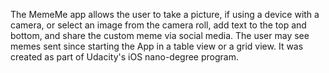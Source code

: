 The MemeMe app allows the user to take a picture, if using a device with a camera, or select an image from the camera roll, add text to the top and bottom, and share the custom meme via social media.  The user may see memes sent since starting the App in a table view or a grid view. It was created as part of Udacity's iOS nano-degree program.